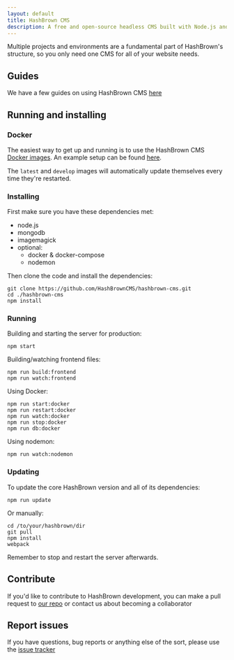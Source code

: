 ```yaml
---
layout: default
title: HashBrown CMS
description: A free and open-source headless CMS built with Node.js and MongoDB
---
```


Multiple projects and environments are a fundamental part of HashBrown's structure, so you only need one CMS for all of your website needs.

## Guides

We have a few guides on using HashBrown CMS [here](https://github.com/HashBrownCMS/hashbrown-cms/wiki)

## Running and installing

### Docker

The easiest way to get up and running is to use the HashBrown CMS [Docker images](https://hub.docker.com/r/hashbrowncms/hashbrowncms/tags). An example setup can be found [here](https://hashbrowncms.org/guides/docker).

The `latest` and `develop` images will automatically update themselves every time they're restarted.

### Installing

First make sure you have these dependencies met:  
- node.js
- mongodb
- imagemagick
- optional:
  - docker & docker-compose
  - nodemon

Then clone the code and install the dependencies:  
```
git clone https://github.com/HashBrownCMS/hashbrown-cms.git
cd ./hashbrown-cms
npm install
```

### Running

Building and starting the server for production:
```
npm start
```

Building/watching frontend files:
```
npm run build:frontend
npm run watch:frontend
```

Using Docker:
```
npm run start:docker
npm run restart:docker
npm run watch:docker
npm run stop:docker
npm run db:docker
```

Using nodemon:
```
npm run watch:nodemon
```

### Updating

To update the core HashBrown version and all of its dependencies:

```
npm run update
```

Or manually:
```
cd /to/your/hashbrown/dir
git pull
npm install
webpack 
```

Remember to stop and restart the server afterwards.

## Contribute

If you'd like to contribute to HashBrown development, you can make a pull request to [our repo](https://github.com/HashBrownCMS/hashbrown-cms) or contact us about becoming a collaborator

## Report issues

If you have questions, bug reports or anything else of the sort, please use the [issue tracker](https://github.com/HashBrownCMS/hashbrown-cms/issues)

